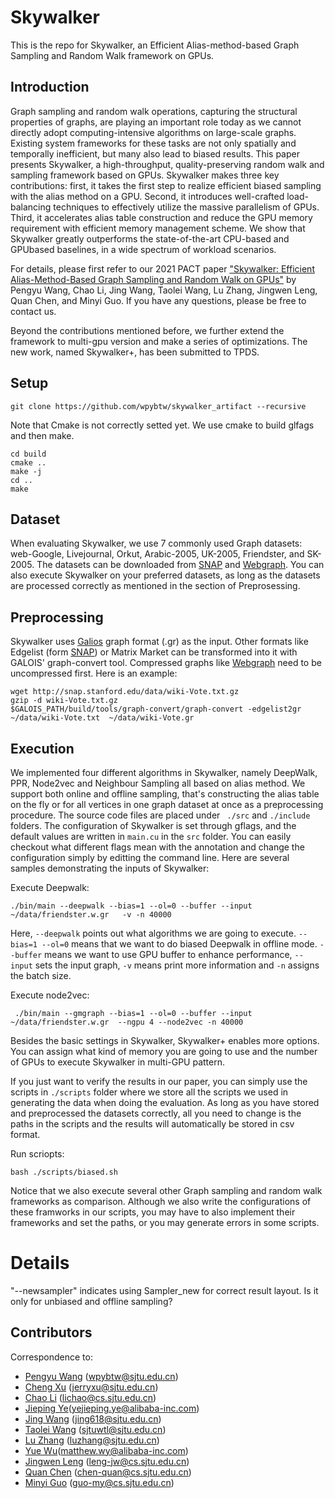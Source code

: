 # Skywalker

This is the repo for Skywalker, an Efficient Alias-method-based Graph Sampling and Random Walk framework on GPUs. 

## Introduction

Graph sampling and random walk operations, capturing the structural properties of graphs, are playing an important role today as we cannot directly adopt computing-intensive
algorithms on large-scale graphs. Existing system frameworks for these tasks are not only spatially and temporally inefficient, but many also lead to biased results. This paper presents Skywalker, a high-throughput, quality-preserving random walk and sampling framework based on GPUs. Skywalker makes three key contributions: first, it takes the first step to realize efficient biased sampling with the alias method on a GPU. Second, it introduces well-crafted load-balancing techniques to effectively utilize the massive parallelism of GPUs. Third, it accelerates alias table construction and reduce the GPU memory requirement with efficient memory management scheme. We show that Skywalker
greatly outperforms the state-of-the-art CPU-based and GPUbased baselines, in a wide spectrum of workload scenarios.

For details, please first refer to our 2021 PACT paper ["Skywalker: Efficient Alias-Method-Based Graph Sampling and Random Walk on GPUs"](https://ieeexplore.ieee.org/document/9563020) by Pengyu Wang, Chao Li, Jing Wang, Taolei Wang, Lu Zhang, Jingwen Leng, Quan Chen, and Minyi Guo. If you have any questions, please be free to contact us.

Beyond the contributions mentioned before, we further extend the framework to multi-gpu version and make a series of optimizations. The new work, named Skywalker+, has been submitted to TPDS.

## Setup
```
git clone https://github.com/wpybtw/skywalker_artifact --recursive
```

Note that Cmake is not correctly setted yet. We use cmake to build glfags and then make. 
```
cd build
cmake ..
make -j
cd ..
make
```

## Dataset 
When evaluating Skywalker, we use 7 commonly used Graph datasets:  web-Google, Livejournal, Orkut, Arabic-2005, UK-2005, Friendster, and SK-2005. The datasets can be downloaded from [SNAP](http://snap.stanford.edu/data/index.html) and [Webgraph](http://law.di.unimi.it/datasets.php). You can also execute Skywalker on your preferred datasets, as long as the datasets are processed correctly as mentioned in the section of Preprosessing.


## Preprocessing
Skywalker uses [Galios](https://iss.oden.utexas.edu/?p=projects/galois) graph format (.gr) as the input. Other formats like Edgelist (form [SNAP](http://snap.stanford.edu/data/index.html)) or Matrix Market can be transformed into it with GALOIS' graph-convert tool. Compressed graphs like [Webgraph](http://law.di.unimi.it/datasets.php) need to be uncompressed first.
Here is an example:
```
wget http://snap.stanford.edu/data/wiki-Vote.txt.gz
gzip -d wiki-Vote.txt.gz
$GALOIS_PATH/build/tools/graph-convert/graph-convert -edgelist2gr  ~/data/wiki-Vote.txt  ~/data/wiki-Vote.gr
```
## Execution
We implemented four different algorithms in Skywalker, namely DeepWalk, PPR, Node2vec and Neighbour Sampling all based on alias method. We support both online and offline sampling, that's constructing the alias table on the fly or for all vertices in one graph dataset at once as a preprocessing procedure. The source code files are placed under ``` ./src``` and ```./include``` folders. The configuration of Skywalker is set through gflags, and the default values are written in ```main.cu``` in the ```src``` folder. You can easily checkout what different flags mean with the annotation and change the configuration simply by editting the command line. Here are several samples demonstrating the inputs of Skywalker:

Execute Deepwalk:
```
./bin/main --deepwalk --bias=1 --ol=0 --buffer --input ~/data/friendster.w.gr   -v -n 40000
```
Here, ```--deepwalk``` points out what algorithms we are going to execute. ```--bias=1 --ol=0``` means that we want to do biased Deepwalk in offline mode. ```--buffer``` means we want to use GPU buffer to enhance performance, ```--input``` sets the input graph, ```-v``` means print more information and ```-n``` assigns the batch size. 

Execute node2vec:
```
 ./bin/main --gmgraph --bias=1 --ol=0 --buffer --input ~/data/friendster.w.gr  --ngpu 4 --node2vec -n 40000
```
Besides the basic settings in Skywalker, Skywalker+ enables more options. You can assign what kind of memory you are going to use and the number of GPUs to execute Skywalker in multi-GPU pattern. 

If you just want to verify the results in our paper, you can simply use the scripts in ```./scripts``` folder where we store all the scripts we used in generating the data when doing the evaluation. As long as you have stored and preprocessed the datasets correctly, all you need to change is the paths in the scripts and the results will automatically be stored in csv format.

Run scriopts:
```
bash ./scripts/biased.sh
```

Notice that we also execute several other Graph sampling and random walk frameworks as comparison. Although we also write the configurations of these framworks in our scripts, you may have to also implement their frameworks and set the paths, or you may generate errors in some scripts. 


# Details
"--newsampler" indicates using Sampler_new for correct result layout. Is it only for unbiased and offline sampling?

## Contributors

Correspondence to: 
  - [Pengyu Wang](wpybtw@sjtu.edu.cn) (wpybtw@sjtu.edu.cn)
  - [Cheng Xu](jerryxu@sjtu.edu.cn) (jerryxu@sjtu.edu.cn)
  - [Chao Li](lichao@cs.sjtu.edu.cn) (lichao@cs.sjtu.edu.cn)
  - [Jieping Ye](yejieping.ye@alibaba-inc.com)(yejieping.ye@alibaba-inc.com)
  - [Jing Wang](jing618@sjtu.edu.cn) (jing618@sjtu.edu.cn)
  - [Taolei Wang](sjtuwtl@sjtu.edu.cn) (sjtuwtl@sjtu.edu.cn)
  - [Lu Zhang](luzhang@sjtu.edu.cn) (luzhang@sjtu.edu.cn)
  - [Yue Wu](matthew.wy@alibaba-inc.com)(matthew.wy@alibaba-inc.com)
  - [Jingwen Leng](leng-jw@cs.sjtu.edu.cn) (leng-jw@cs.sjtu.edu.cn)
  - [Quan Chen](chen-quan@cs.sjtu.edu.cn) (chen-quan@cs.sjtu.edu.cn)
  - [Minyi Guo](guo-my@cs.sjtu.edu.cn) (guo-my@cs.sjtu.edu.cn)
 
